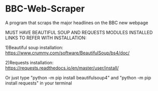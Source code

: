 # BBC-Web-Scraper
A program that scraps the major headlines on the BBC new webpage

MUST HAVE BEAUTIFUL SOUP AND REQUESTS MODULES INSTALLED
LINKS TO REFER WITH INSTALLATION: 

1)Beautiful soup installation: https://www.crummy.com/software/BeautifulSoup/bs4/doc/

2)Requests installation: https://requests.readthedocs.io/en/master/user/install/

Or just type "python -m pip install beautifulsoup4" and "python -m pip install requests" in your terminal
